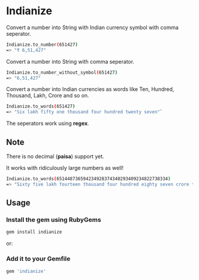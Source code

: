 # Indianize

Convert a number into String with Indian currency symbol with comma seperator.

```bash
Indianize.to_number(651427)
=> "₹ 6,51,427"
```

Convert a number into String with comma seperator.

```bash
Indianize.to_number_without_symbol(651427)
=> "6,51,427"
```

Convert a number into Indian currencies as words like Ten, Hundred, Thousand, Lakh, Crore and so on.

```bash
Indianize.to_words(651427)
=> "Six lakh fifty one thousand four hundred twenty seven"`
```

The seperators work using **regex**.

## Note
There is no decimal (**paisa**) support yet.

It works with ridiculously large numbers as well!
```bash
Indianize.to_words(651448736594234928374340293409234822738334)
=> "Sixty five lakh fourteen thousand four hundred eighty seven crore thirty six lakh fifty nine thousand four hundred twenty three crore forty nine lakh twenty eight thousand three hundred seventy four crore thirty four lakh two thousand nine hundred thirty four crore nine lakh twenty three thousand four hundred eighty two crore twenty seven lakh thirty eight thousand three hundred thirty four"`
```

## Usage

### Install the gem using RubyGems

```bash
gem install indianize
```

or:

### Add it to your Gemfile

```ruby
gem 'indianize'
```
